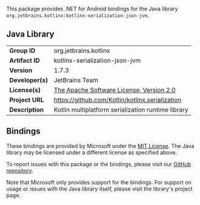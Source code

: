 This package provides .NET for Android bindings for the Java library `org.jetbrains.kotlinx:kotlinx-serialization-json-jvm`.

## Java Library

| | |
|-|-|
| **Group ID** | org.jetbrains.kotlinx |
| **Artifact ID** | kotlinx-serialization-json-jvm |
| **Version** | 1.7.3 |
| **Developer(s)** | JetBrains Team |
| **License(s)** | [The Apache Software License, Version 2.0](https://www.apache.org/licenses/LICENSE-2.0.txt) |
| **Project URL** | https://github.com/Kotlin/kotlinx.serialization |
| **Description** | Kotlin multiplatform serialization runtime library |

## Bindings

These bindings are provided by Microsoft under the [MIT License](https://opensource.org/licenses/MIT). The Java
library may be licensed under a different license as specified above.

To report issues with this package or the bindings, please visit our [GitHub repository](https://aka.ms/android-libraries).

Note that Microsoft only provides support for the bindings. For support on
usage or issues with the Java library itself, please visit the library's project page.
